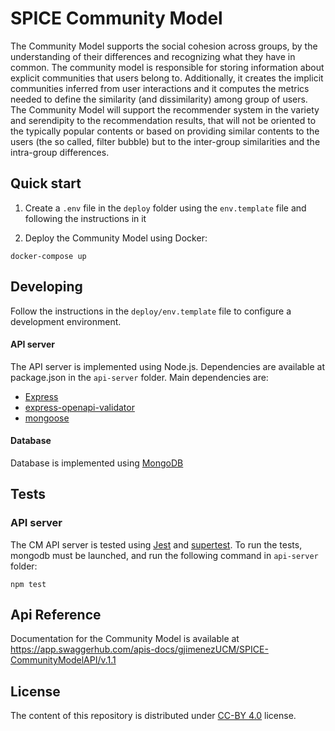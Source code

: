 # SPICE Community Model

The Community Model supports the social cohesion across groups, by the understanding of their differences and recognizing what they have in common. The community model is responsible for storing information about explicit communities that users belong to. Additionally, it creates the implicit communities inferred from user interactions and it computes the metrics needed to define the similarity (and dissimilarity) among group of users. The Community Model will support the recommender system in the variety and serendipity to the recommendation results, that will not be oriented to the typically popular contents or based on providing similar contents to the users (the so called, filter bubble) but to the inter-group similarities and the intra-group differences. 

## Quick start

1. Create a `.env` file in the `deploy` folder using the `env.template` file and following the instructions in it

2. Deploy the Community Model using Docker:

```
docker-compose up
```

## Developing

Follow the instructions in the `deploy/env.template` file to configure a development environment.

#### API server

The API server is implemented using Node.js. Dependencies are available at package.json in the `api-server` folder. Main dependencies are:

- [Express](https://expressjs.com/)
- [express-openapi-validator](https://github.com/cdimascio/express-openapi-validator)
- [mongoose](https://mongoosejs.com/)

#### Database

Database is implemented using [MongoDB](https://www.mongodb.com/)

## Tests

### API server

The CM API server is tested using [Jest](https://jestjs.io/) and [supertest](https://www.npmjs.com/package/supertest). To run the tests, mongodb must be launched, and run the following command in `api-server` folder:

```
npm test
```

## Api Reference

Documentation for the Community Model is available at <https://app.swaggerhub.com/apis-docs/gjimenezUCM/SPICE-CommunityModelAPI/v.1.1>

## License

The content of this repository is distributed under [CC-BY 4.0](https://creativecommons.org/licenses/by/4.0/) license.